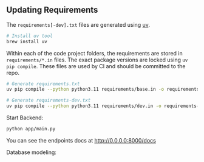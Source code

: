 
## Updating Requirements


The `requirements[-dev].txt` files are generated using [uv](https://github.com/astral-sh/uv).

```bash
# Install uv tool
brew install uv
```

Within each of the code project folders, the requirements are stored in `requirements/*.in`
files. The exact package versions are locked using `uv pip compile`. These files are used
by CI and should be committed to the repo.


```bash
# Generate requirements.txt
uv pip compile --python python3.11 requirements/base.in -o requirements.txt

# Generate requirements-dev.txt
uv pip compile --python python3.11 requirements/dev.in -o requirements-dev.txt
```

Start Backend:
```bash
python app/main.py
```

You can see the endpoints docs at http://0.0.0.0:8000/docs


Database modeling:

